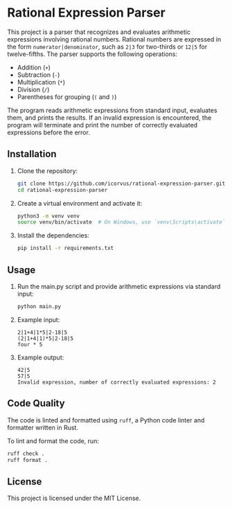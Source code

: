 # Rational Expression Parser

This project is a parser that recognizes and evaluates arithmetic expressions involving rational numbers. Rational numbers are expressed in the form `numerator|denominator`, such as `2|3` for two-thirds or `12|5` for twelve-fifths. The parser supports the following operations:

- Addition (`+`)
- Subtraction (`-`)
- Multiplication (`*`)
- Division (`/`)
- Parentheses for grouping (`(` and `)`)

The program reads arithmetic expressions from standard input, evaluates them, and prints the results. If an invalid expression is encountered, the program will terminate and print the number of correctly evaluated expressions before the error.

## Installation

1. Clone the repository:
   ```bash
   git clone https://github.com/icorvus/rational-expression-parser.git
   cd rational-expression-parser
   ```

1. Create a virtual environment and activate it:
    ```bash
    python3 -m venv venv
    source venv/bin/activate  # On Windows, use `venv\Scripts\activate`
    ```

1. Install the dependencies:
    ```bash
    pip install -r requirements.txt
    ```

## Usage

1. Run the main.py script and provide arithmetic expressions via standard input:
    ```bash
    python main.py
    ```

1. Example input:
    ```
    2|1+4|1*5|2-18|5
    (2|1+4|1)*5|2-18|5
    four * 5
    ```

1. Example output:
    ```
    42|5
    57|5
    Invalid expression, number of correctly evaluated expressions: 2
    ```

## Code Quality
The code is linted and formatted using `ruff`, a Python code linter and formatter written in Rust.

To lint and format the code, run:
```bash
ruff check .
ruff format .
```

## License

This project is licensed under the MIT License.
